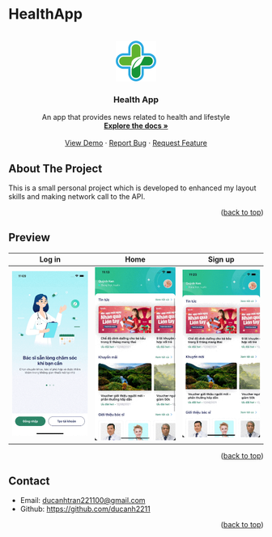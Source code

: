 # HealthApp

<!-- PROJECT LOGO -->
<br />
<div align="center">
  <a href="https://github.com/othneildrew/Best-README-Template">
    <img src="images/logo.png" alt="Logo" width="80" height="80">
  </a>

  <h3 align="center">Health App</h3>

  <p align="center">
    An app that provides news related to health and lifestyle
    <br />
    <a href="https://github.com/othneildrew/Best-README-Template"><strong>Explore the docs »</strong></a>
    <br />
    <br />
    <a href="https://github.com/othneildrew/Best-README-Template">View Demo</a>
    ·
    <a href="https://github.com/othneildrew/Best-README-Template/issues">Report Bug</a>
    ·
    <a href="https://github.com/othneildrew/Best-README-Template/issues">Request Feature</a>
  </p>
</div>

<!-- ABOUT THE PROJECT -->
## About The Project

This is a small personal project which is developed to enhanced my layout skills and making network call to the API.

<p align="right">(<a href="#readme-top">back to top</a>)</p>

## Preview

| Log in | Home | Sign up |
| :-------: | :-------: | :-------: |
| ![](images/intro.gif) | ![](images/home-feed.gif) | ![](images/user-info.gif) |

<p align="right">(<a href="#readme-top">back to top</a>)</p>

## Contact

- Email: ducanhtran221100@gmail.com
- Github: https://github.com/ducanh2211

<p align="right">(<a href="#readme-top">back to top</a>)</p>